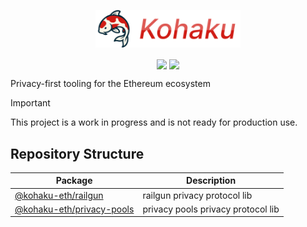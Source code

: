 <p align="center">
<a href="https://viem.sh">
<picture>
<source media="(prefers-color-scheme: dark)" srcset="https://raw.githubusercontent.com/ethereum/kohaku/refs/heads/master/docs/public/kohaku_logo.svg">
<img alt="Kohaku logo" src="https://raw.githubusercontent.com/ethereum/kohaku/refs/heads/master/docs/public/kohaku_logo.svg" width="auto" height="60">
</picture>
</a>
</p>

<p align="center">
<img src="https://img.shields.io/badge/Tests-passing-green" align="center" />
<img src="https://img.shields.io/badge/Packages-cool-blue" align="center" />
</p>

Privacy-first tooling for the Ethereum ecosystem

> [!IMPORTANT]
> This project is a work in progress and is not ready for production use.

## Repository Structure

| Package                                             | Description                        |
| --------------------------------------------------- | ---------------------------------- |
| [@kohaku-eth/railgun](packages/railgun)             | railgun privacy protocol lib       |
| [@kohaku-eth/privacy-pools](packages/privacy-pools) | privacy pools privacy protocol lib |
